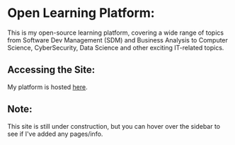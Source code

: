 # Open Learning Platform:
This is my open-source learning platform, covering a wide range of topics from Software Dev Management (SDM) and Business Analysis to Computer Science, CyberSecurity, Data Science and other exciting IT-related topics.

## Accessing the Site:
My platform is hosted [here](https://cyber-finn.github.io/Open-Learning/).

## Note:
This site is still under construction, but you can hover over the sidebar to see if I've added any pages/info.
